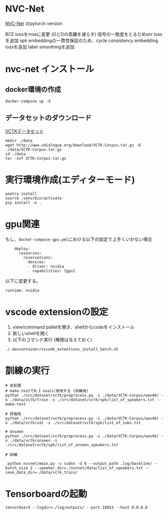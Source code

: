 # NVC-Net

[NVC-Net](https://github.com/sony/ai-research-code/tree/master/nvcnet ) のpytorch version

BCE lossをmseに変更 (GとDの乖離を減らす)
信号の一致度をとるためsnr lossを追加
spk embeddingの一貫性保証のため、cycle consistency embedding lossを追加
label smoothingを追加

# nvc-net インストール

## docker環境の作成

```
docker-compose up -d
```

## データセットのダウンロード

[VCTKデータセット](http://www.udialogue.org/ja/download-ja/cstr-vctk-corpus.html)

```
mkdir ./data
wget http://www.udialogue.org/download/VCTK-Corpus.tar.gz -O ./data/VCTK-Corpus.tar.gz
cd ./data
tar -xvf VCTK-Corpus.tar.gz
```

# 実行環境作成(エディターモード)

```
poetry install
source .venv/bin/activate
pip install -e .
```


# gpu関連

もし、`docker-compose-gpu.yml`における以下の設定で上手くいかない場合

```
    deploy:
      resources:
        reservations:
          devices:
          - driver: nvidia
            capabilities: [gpu]
```

以下に変更する。

```
runtime: nvidia
```


# vscode extensionの設定

1. view/command palletを開き、shellからcodeをインストール
2. 新しいshellを開く
3. 以下のコマンド実行 (権限は与えておく)

```
./.devcontainer/vscode_extentions_install_batch.sh
```

# 訓練の実行


```
# 前処理
# make-testで0.1 evalに使用する (訓練用)
python ./src/dataset/vctk/preprocess.py -i ./data/VCTK-Corpus/wav48/ -o ./data/vctk/train -s ./src/dataset/vctk/spk/list_of_speakers.txt --make-test

# 評価用
python ./src/dataset/vctk/preprocess.py -i ./data/VCTK-Corpus/wav48/ -o ./data/vctk/val -s ./src/dataset/vctk/spk/list_of_subs.txt

# Unseen
python ./src/dataset/vctk/preprocess.py -i ./data/VCTK-Corpus/wav48/ -o ./data/vctk/unseen -s ./src/dataset/vctk/spk/list_of_unseen_speakers.txt 

# 訓練

 python nvcnet/main.py -c cudnn -d 0 --output_path .log/baseline/ --batch_size 2 --speaker_dir=./nvcnet/data/list_of_speakers.txt --save_data_dir=./data/vctk_train/ 
 ```

# Tensorboardの起動

```
tensorboard --logdir=./log/outputs/ --port 18053 --host 0.0.0.0
```